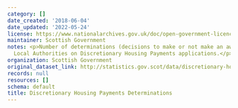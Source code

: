 ```yaml
---
category: []
date_created: '2018-06-04'
date_updated: '2022-05-24'
license: https://www.nationalarchives.gov.uk/doc/open-government-licence/version/3/
maintainer: Scottish Government
notes: <p>Number of determinations (decisions to make or not make an award) made by
  Local Authorities on Discretionary Housing Payments applications.</p>
organization: Scottish Government
original_dataset_link: http://statistics.gov.scot/data/discretionary-housing-payments-determinations
records: null
resources: []
schema: default
title: Discretionary Housing Payments Determinations
---
```

